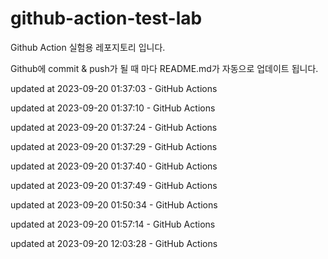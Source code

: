 # github-action-test-lab
Github Action 실험용 레포지토리 입니다.

Github에 commit & push가 될 때 마다 README.md가 자동으로 업데이트 됩니다.


updated at 2023-09-20 01:37:03 - GitHub Actions

updated at 2023-09-20 01:37:10 - GitHub Actions

updated at 2023-09-20 01:37:24 - GitHub Actions

updated at 2023-09-20 01:37:29 - GitHub Actions

updated at 2023-09-20 01:37:40 - GitHub Actions

updated at 2023-09-20 01:37:49 - GitHub Actions


updated at 2023-09-20 01:50:34 - GitHub Actions

updated at 2023-09-20 01:57:14 - GitHub Actions

updated at 2023-09-20 12:03:28 - GitHub Actions
